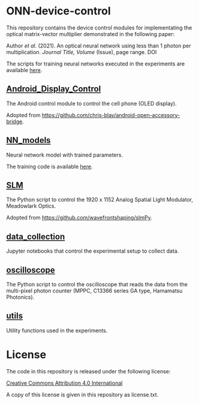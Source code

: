 # ONN-device-control

This repository contains the device control modules for implementating the optical matrix-vector multiplier demonstrated in the following paper:

Author *et al.* (2021). An optical neural network using less than 1 photon per multiplication. *Journal Title, Volume* (Issue), page range. DOI

The scripts for training neural networks executed in the experiments are available [here](https://github.com/mcmahon-lab/ONN-QAT-SQL).

## [Android_Display_Control](https://github.com/mcmahon-lab/ONN-device-control/blob/master/Android_Display_Control)

The Android control module to control the cell phone (OLED display).

Adopted from <https://github.com/chris-blay/android-open-accessory-bridge>.

## [NN_models](https://github.com/mcmahon-lab/ONN-device-control/blob/master/NN_models)

Neural network model with trained parameters.

The training code is available [here](https://github.com/mcmahon-lab/ONN-QAT-SQL).

## [SLM](https://github.com/mcmahon-lab/ONN-device-control/blob/master/SLM)

The Python script to control the 1920 x 1152 Analog Spatial Light Modulator, Meadowlark Optics.

Adopted from <https://github.com/wavefrontshaping/slmPy>.

## [data_collection](https://github.com/mcmahon-lab/ONN-device-control/blob/master/data_collection)

Jupyter notebooks that control the experimental setup to collect data.

## [oscilloscope](https://github.com/mcmahon-lab/ONN-device-control/blob/master/oscilloscope)

The Python script to control the oscilloscope that reads the data from the multi-pixel photon counter (MPPC, C13366 series GA type, Hamamatsu Photonics).

## [utils](https://github.com/mcmahon-lab/ONN-device-control/blob/master/utils)

Utility functions used in the experiments.

# License

The code in this repository is released under the following license:

[Creative Commons Attribution 4.0 International](https://creativecommons.org/licenses/by/4.0/)

A copy of this license is given in this repository as license.txt.